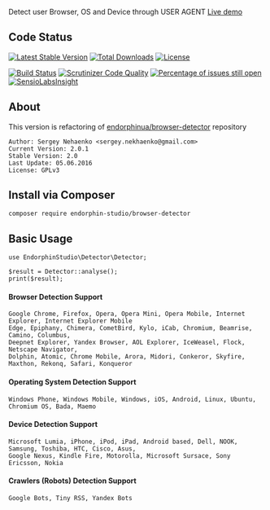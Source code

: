 Detect user Browser, OS and Device through USER AGENT
[Live demo](http://detector.endorphin-studio.ru/demo/)

## Code Status
[![Latest Stable Version](https://poser.pugx.org/endorphin-studio/browser-detector/v/stable)](https://packagist.org/packages/endorphin-studio/browser-detector)
[![Total Downloads](https://poser.pugx.org/endorphin-studio/browser-detector/downloads)](https://packagist.org/packages/endorphin-studio/browser-detector)
[![License](https://poser.pugx.org/endorphin-studio/browser-detector/license)](https://packagist.org/packages/endorphin-studio/browser-detector)



[![Build Status](https://travis-ci.org/endorphin-studio/browser-detector.svg?branch=2.0.1)](https://travis-ci.org/endorphin-studio/browser-detector)
[![Scrutinizer Code Quality](https://scrutinizer-ci.com/g/endorphin-studio/browser-detector/badges/quality-score.png?b=2.0.1)](https://scrutinizer-ci.com/g/endorphin-studio/browser-detector/?branch=2.0.1)
[![Percentage of issues still open](http://isitmaintained.com/badge/open/endorphin-studio/browser-detector.svg)](http://isitmaintained.com/project/endorphin-studio/browser-detector "Percentage of issues still open")
[![SensioLabsInsight](https://insight.sensiolabs.com/projects/7fd738b4-54a9-4e02-b647-adf14dd4e5ff/big.png)](https://insight.sensiolabs.com/projects/7fd738b4-54a9-4e02-b647-adf14dd4e5ff)

## About
This version is refactoring of [endorphinua/browser-detector](https://github.com/endorphinua/browser-detector) repository

	Author: Sergey Nehaenko <sergey.nekhaenko@gmail.com>
	Current Version: 2.0.1
	Stable Version: 2.0
	Last Update: 05.06.2016
	License: GPLv3

## Install via Composer
    composer require endorphin-studio/browser-detector

## Basic Usage

    use EndorphinStudio\Detector\Detector;

    $result = Detector::analyse();
    print($result);

#### Browser Detection Support

    Google Chrome, Firefox, Opera, Opera Mini, Opera Mobile, Internet Explorer, Internet Explorer Mobile
    Edge, Epiphany, Chimera, CometBird, Kylo, iCab, Chromium, Beamrise, Camino, Columbus,
    Deepnet Explorer, Yandex Browser, AOL Explorer, IceWeasel, Flock, Netscape Navigator,
    Dolphin, Atomic, Chrome Mobile, Arora, Midori, Conkeror, Skyfire, Maxthon, Rekonq, Safari, Konqueror

#### Operating System Detection Support

    Windows Phone, Windows Mobile, Windows, iOS, Android, Linux, Ubuntu, Chromium OS, Bada, Maemo

#### Device Detection Support

    Microsoft Lumia, iPhone, iPod, iPad, Android based, Dell, NOOK, Samsung, Toshiba, HTC, Cisco, Asus,
    Google Nexus, Kindle Fire, Motorolla, Microsoft Sursace, Sony Ericsson, Nokia

#### Crawlers (Robots) Detection Support

    Google Bots, Tiny RSS, Yandex Bots

